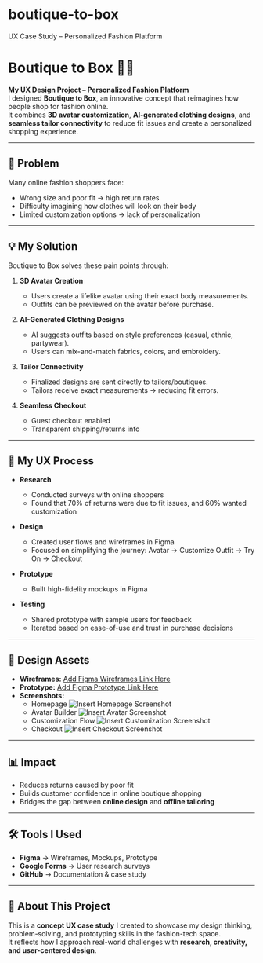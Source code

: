 # boutique-to-box
UX Case Study – Personalized Fashion Platform

# Boutique to Box 👗🤖

**My UX Design Project – Personalized Fashion Platform**  
I designed **Boutique to Box**, an innovative concept that reimagines how people shop for fashion online.  
It combines **3D avatar customization**, **AI-generated clothing designs**, and **seamless tailor connectivity** to reduce fit issues and create a personalized shopping experience.  

---

## 🚀 Problem
Many online fashion shoppers face:
- Wrong size and poor fit → high return rates  
- Difficulty imagining how clothes will look on their body  
- Limited customization options → lack of personalization  

---

## 💡 My Solution
Boutique to Box solves these pain points through:
1. **3D Avatar Creation**  
   - Users create a lifelike avatar using their exact body measurements.  
   - Outfits can be previewed on the avatar before purchase.  

2. **AI-Generated Clothing Designs**  
   - AI suggests outfits based on style preferences (casual, ethnic, partywear).  
   - Users can mix-and-match fabrics, colors, and embroidery.  

3. **Tailor Connectivity**  
   - Finalized designs are sent directly to tailors/boutiques.  
   - Tailors receive exact measurements → reducing fit errors.  

4. **Seamless Checkout**  
   - Guest checkout enabled  
   - Transparent shipping/returns info  

---

## 📐 My UX Process
- **Research**  
  - Conducted surveys with online shoppers  
  - Found that 70% of returns were due to fit issues, and 60% wanted customization  

- **Design**  
  - Created user flows and wireframes in Figma  
  - Focused on simplifying the journey: Avatar → Customize Outfit → Try On → Checkout  

- **Prototype**  
  - Built high-fidelity mockups in Figma  

- **Testing**  
  - Shared prototype with sample users for feedback  
  - Iterated based on ease-of-use and trust in purchase decisions  

---

## 🎨 Design Assets
- **Wireframes:** [Add Figma Wireframes Link Here](#)  
- **Prototype:** [Add Figma Prototype Link Here](#)  
- **Screenshots:**  
  - Homepage ![Insert Homepage Screenshot](assets/homepage.png)  
  - Avatar Builder ![Insert Avatar Screenshot](assets/avatar.png)  
  - Customization Flow ![Insert Customization Screenshot](assets/customization.png)  
  - Checkout ![Insert Checkout Screenshot](assets/checkout.png)  

---

## 📊 Impact
- Reduces returns caused by poor fit  
- Builds customer confidence in online boutique shopping  
- Bridges the gap between **online design** and **offline tailoring**  

---

## 🛠 Tools I Used
- **Figma** → Wireframes, Mockups, Prototype  
- **Google Forms** → User research surveys  
- **GitHub** → Documentation & case study  

---

## 📌 About This Project
This is a **concept UX case study** I created to showcase my design thinking, problem-solving, and prototyping skills in the fashion-tech space.  
It reflects how I approach real-world challenges with **research, creativity, and user-centered design**.  

